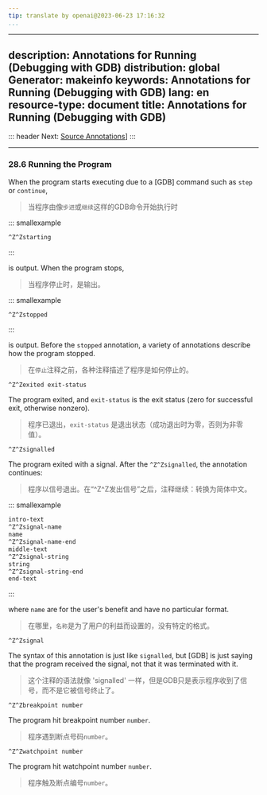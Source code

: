 ```yaml
---
tip: translate by openai@2023-06-23 17:16:32
...
```

---
description: Annotations for Running (Debugging with GDB)
distribution: global
Generator: makeinfo
keywords: Annotations for Running (Debugging with GDB)
lang: en
resource-type: document
title: Annotations for Running (Debugging with GDB)
---
::: header
Next: [Source Annotations](Source-Annotations.html#Source-Annotations)]
:::

---

### 28.6 Running the Program


When the program starts executing due to a [GDB] command such as `step` or `continue`,

> 当程序由像`步进`或`继续`这样的GDB命令开始执行时

::: smallexample

```bash
^Z^Zstarting
```

:::


is output. When the program stops,

> 当程序停止时，是输出。

::: smallexample

```bash
^Z^Zstopped
```

:::


is output. Before the `stopped` annotation, a variety of annotations describe how the program stopped.

> 在`停止`注释之前，各种注释描述了程序是如何停止的。

`^Z^Zexited exit-status`


The program exited, and `exit-status` is the exit status (zero for successful exit, otherwise nonzero).

> 程序已退出，`exit-status` 是退出状态（成功退出时为零，否则为非零值）。

`^Z^Zsignalled`


The program exited with a signal. After the `^Z^Zsignalled`, the annotation continues:

> 程序以信号退出。在“^Z^Z发出信号”之后，注释继续：转换为简体中文。

::: smallexample

```bash
intro-text
^Z^Zsignal-name
name
^Z^Zsignal-name-end
middle-text
^Z^Zsignal-string
string
^Z^Zsignal-string-end
end-text
```

:::


where `name` are for the user's benefit and have no particular format.

> 在哪里，`名称`是为了用户的利益而设置的，没有特定的格式。

`^Z^Zsignal`


The syntax of this annotation is just like `signalled`, but [GDB] is just saying that the program received the signal, not that it was terminated with it.

> 这个注释的语法就像 'signalled' 一样，但是GDB只是表示程序收到了信号，而不是它被信号终止了。

`^Z^Zbreakpoint number`


The program hit breakpoint number `number`.

> 程序遇到断点号码`number`。

`^Z^Zwatchpoint number`


The program hit watchpoint number `number`.

> 程序触及断点编号`number`。
